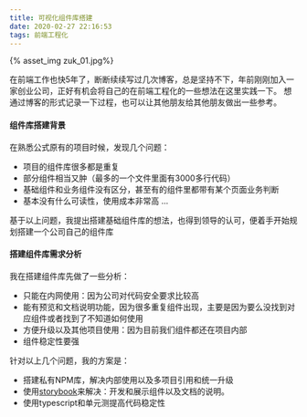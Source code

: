 ```yaml
---
title: 可视化组件库搭建
date: 2020-02-27 22:16:53
tags: 前端工程化
---
```

{% asset_img zuk_01.jpg%}

在前端工作也快5年了，断断续续写过几次博客，总是坚持不下，年前刚刚加入一家创业公司，正好有机会将自己的在前端工程化的一些想法在这里实践一下。
想通过博客的形式记录一下过程，也可以让其他朋友给其他朋友做出一些参考。

#### 组件库搭建背景
在熟悉公式原有的项目时候，发现几个问题：

- 项目的组件库很多都是重复
- 部分组件相当又肿（最多的一个文件里面有3000多行代码）
- 基础组件和业务组件没有区分，甚至有的组件里都带有某个页面业务判断
- 基本没有什么可读性，使用成本非常高
...

基于以上问题，我提出搭建基础组件库的想法，也得到领导的认可，便着手开始规划搭建一个公司自己的组件库

#### 搭建组件库需求分析

我在搭建组件库先做了一些分析：

- 只能在内网使用：因为公司对代码安全要求比较高
- 能有预览和文档说明功能，因为很多重复组件出现，主要是因为要么没找到对应组件或者找到了不知道如何使用
- 方便升级以及其他项目使用：因为目前我们组件都还在项目内部
- 组件稳定性要强

针对以上几个问题，我的方案是：
- 搭建私有NPM库，解决内部使用以及多项目引用和统一升级
- 使用[storybook](https://storybook.js.org/)来解决：开发和展示组件以及文档的说明。
- 使用typescript和单元测提高代码稳定性




